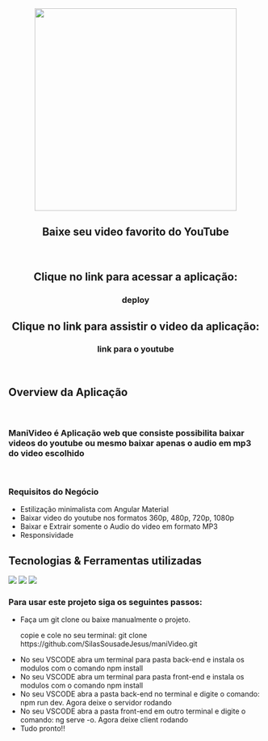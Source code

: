 <div align="center">
  <img align="center"  src="" height="400">
  <h2>Baixe seu video favorito do YouTube</h2>
</div>
<br>
<div>
  <h2 align="center"> Clique no link para acessar a aplicação:  </h2>
  <h3 align="center" >  deploy </h3>
  <h2 align="center"> Clique no link para assistir o video da aplicação:  </h2>
  <h3 align="center" > link para o youtube </h3>

</div>
<br>

<div>
  <h2 > Overview da Aplicação</h2>
  <br>
  <h3 >ManiVideo é Aplicação web que consiste possibilita baixar videos do youtube ou mesmo baixar apenas o audio em mp3 do video escolhido</h3>
  <br>

    
  <h3> Requisitos do Negócio</h3>
  <ul >
    <li>Estilização minimalista  com Angular Material</li>
    <li>Baixar video do youtube nos formatos 360p, 480p, 720p, 1080p</li>
    <li>Baixar e Extrair somente o Audio do video em formato MP3</li>
    <li>Responsividade</li>    
  </ul>

</div>


<div>
  <h2 >Tecnologias & Ferramentas utilizadas </h2>
  
  <div >
    <img src="https://img.shields.io/badge/Angular-DD0031?style=for-the-badge&logo=angular&logoColor=white" >
    <img src="https://img.shields.io/badge/Node.js-339933?style=for-the-badge&logo=nodedotjs&logoColor=white">
    <img src="https://img.shields.io/badge/express.js-%23404d59.svg?style=for-the-badge&logo=express&logoColor=%2361DAFB">
  </div>

</div>


  <h3>Para usar este projeto siga os seguintes passos: </h3>
  <ul >
    <li>Faça um git clone ou baixe manualmente o projeto.</li>
    <p>copie e cole no seu terminal: git clone https://github.com/SilasSousadeJesus/maniVideo.git</p>
    <li>No seu VSCODE abra um terminal para pasta back-end e instala os modulos com o comando npm install</li>
    <li>No seu VSCODE abra um terminal para pasta front-end e instala os modulos com o comando npm install</li>
     <li>No seu VSCODE abra a pasta back-end no terminal e digite o comando: npm run dev. Agora deixe o servidor rodando</li>
     <li>No seu VSCODE abra a pasta front-end em outro terminal e digite o comando: ng serve -o. Agora deixe client rodando</li>
     <li>Tudo pronto!!</li>
  </ul>


